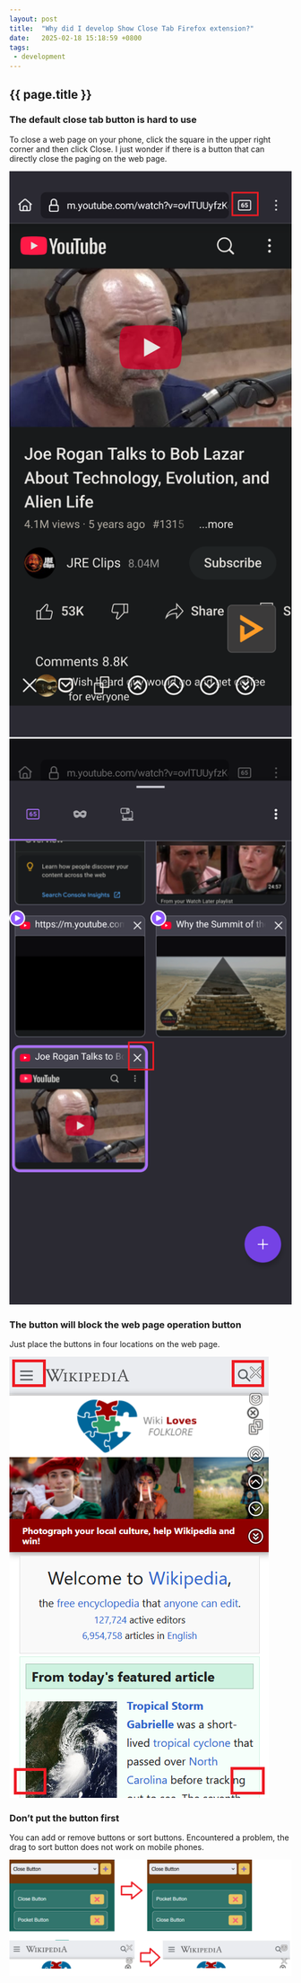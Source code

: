 ```yaml
---
layout: post
title:  "Why did I develop Show Close Tab Firefox extension?"
date:   2025-02-18 15:18:59 +0800
tags: 
 - development
---
```

## {{ page.title }}
### The default close tab button is hard to use

To close a web page on your phone, click the square in the upper right corner and then click Close.
I just wonder if there is a button that can directly close the paging on the web page.

<div class="image-container">
  <img src="/images/blog/square-button.png" alt="square-button screenshot">
</div>
<div class="image-container">
  <img src="/images/blog/close-tab-button.png" alt="close-tab-button screenshot">
</div>

### The button will block the web page operation button

 Just place the buttons in four locations on the web page.

<div class="image-container">
  <img src="/images/blog/four-locations.png" alt="four-locations screenshot">
</div>

### Don’t put the button first

 You can add or remove buttons or sort buttons. Encountered a problem, the drag to sort button does not work on mobile phones.

<div class="image-container">
  <img src="/images/blog/sort-buttons.png" alt="sort-buttons screenshot">
</div>
